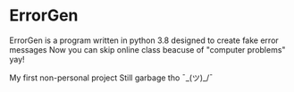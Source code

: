 # ErrorGen
ErrorGen is a program written in python 3.8 designed to create fake error messages
Now you can skip online class beacuse of "computer problems" yay!

My first non-personal project
Still garbage tho 	¯\_(ツ)_/¯

